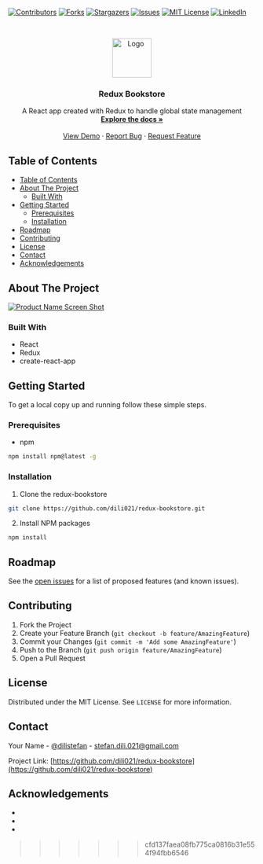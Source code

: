 <!--
*** Thanks for checking out this README Template. If you have a suggestion that would
*** make this better, please fork the redux-bookstore and create a pull request or simply open
*** an issue with the tag "enhancement".
*** Thanks again! Now go create something AMAZING! :D
***
***
***
*** To avoid retyping too much info. Do a search and replace for the following:
*** github_username, redux-bookstore, dilistefan, stefan.dili.021@gmail.com
-->





<!-- PROJECT SHIELDS -->
<!--
*** I'm using markdown "reference style" links for readability.
*** Reference links are enclosed in brackets [ ] instead of parentheses ( ).
*** See the bottom of this document for the declaration of the reference variables
*** for contributors-url, forks-url, etc. This is an optional, concise syntax you may use.
*** https://www.markdownguide.org/basic-syntax/#reference-style-links
-->
[![Contributors][contributors-shield]][contributors-url]
[![Forks][forks-shield]][forks-url]
[![Stargazers][stars-shield]][stars-url]
[![Issues][issues-shield]][issues-url]
[![MIT License][license-shield]][license-url]
[![LinkedIn][linkedin-shield]][linkedin-url]



<!-- PROJECT LOGO -->
<br />
<p align="center">
  <a href="https://github.com/dili021/redux-bookstore">
    <img src="images/logo.png" alt="Logo" width="80" height="80">
  </a>

  <h3 align="center">Redux Bookstore</h3>

  <p align="center">
    A React app created with Redux to handle global state management
    <br />
    <a href="https://github.com/dili021/redux-bookstore"><strong>Explore the docs »</strong></a>
    <br />
    <br />
    <a href="https://github.com/dili021/redux-bookstore">View Demo</a>
    ·
    <a href="https://github.com/dili021/redux-bookstore/issues">Report Bug</a>
    ·
    <a href="https://github.com/dili021/redux-bookstore/issues">Request Feature</a>
  </p>
</p>



<!-- TABLE OF CONTENTS -->
## Table of Contents

- [Table of Contents](#table-of-contents)
- [About The Project](#about-the-project)
  - [Built With](#built-with)
- [Getting Started](#getting-started)
  - [Prerequisites](#prerequisites)
  - [Installation](#installation)
- [Roadmap](#roadmap)
- [Contributing](#contributing)
- [License](#license)
- [Contact](#contact)
- [Acknowledgements](#acknowledgements)



<!-- ABOUT THE PROJECT -->
## About The Project

[![Product Name Screen Shot][product-screenshot]](https://example.com)

### Built With

* React
* Redux
* create-react-app



<!-- GETTING STARTED -->
## Getting Started

To get a local copy up and running follow these simple steps.

### Prerequisites

* npm
```sh
npm install npm@latest -g
```

### Installation

1. Clone the redux-bookstore
```sh
git clone https://github.com/dili021/redux-bookstore.git
```
2. Install NPM packages
```sh
npm install
```




<!-- ROADMAP -->
## Roadmap

See the [open issues](https://github.com/dili021/redux-bookstore/issues) for a list of proposed features (and known issues).



<!-- CONTRIBUTING -->
## Contributing

1. Fork the Project
2. Create your Feature Branch (`git checkout -b feature/AmazingFeature`)
3. Commit your Changes (`git commit -m 'Add some AmazingFeature'`)
4. Push to the Branch (`git push origin feature/AmazingFeature`)
5. Open a Pull Request



<!-- LICENSE -->
## License

Distributed under the MIT License. See `LICENSE` for more information.



<!-- CONTACT -->
## Contact

Your Name - [@dilistefan](https://twitter.com/dilistefan) - stefan.dili.021@gmail.com

Project Link: [https://github.com/dili021/redux-bookstore](https://github.com/dili021/redux-bookstore)



<!-- ACKNOWLEDGEMENTS -->
## Acknowledgements

* []()
* []()
* []()





<!-- MARKDOWN LINKS & IMAGES -->
<!-- https://www.markdownguide.org/basic-syntax/#reference-style-links -->
[contributors-shield]: https://img.shields.io/github/contributors/dili021/redux-bookstore.svg?style=flat-square
[contributors-url]: https://github.com/dili021/redux-bookstore/graphs/contributors
[forks-shield]: https://img.shields.io/github/forks/dili021/redux-bookstore.svg?style=flat-square
[forks-url]: https://github.com/dili021/redux-bookstore/network/members
[stars-shield]: https://img.shields.io/github/stars/dili021/redux-bookstore.svg?style=flat-square
[stars-url]: https://github.com/dili021/redux-bookstore/stargazers
[issues-shield]: https://img.shields.io/github/issues/dili021/redux-bookstore.svg?style=flat-square
[issues-url]: https://github.com/dili021/redux-bookstore/issues
[license-shield]: https://img.shields.io/github/license/dili021/redux-bookstore.svg?style=flat-square
[license-url]: https://github.com/dili021/redux-bookstore/blob/master/LICENSE.txt
[linkedin-shield]: https://img.shields.io/badge/-LinkedIn-black.svg?style=flat-square&logo=linkedin&colorB=555
[linkedin-url]: https://linkedin.com/in/dili021
[product-screenshot]: images/screenshot.png
>>>>>>> cfd137faea08fb775ca0816b31e554f94fbb6546
